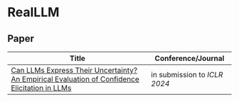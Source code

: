 # RealLLM

## Paper

| Title  | Conference/Journal  |
|  ----  | ----  |
| [Can LLMs Express Their Uncertainty? An Empirical Evaluation of Confidence Elicitation in LLMs](!https://openreview.net/forum?id=gjeQKFxFpZ)  | in submission to *ICLR 2024* |
